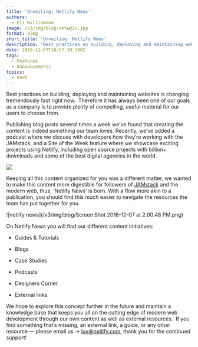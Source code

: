 ```yaml
---
title: 'Unveiling: Netlify News'
authors:
  - Eli Williamson
image: /v3/img/blog/sotw@2x.jpg
format: blog
short_title: 'Unveiling: Netlify News'
description: "Best practices on building, deploying and maintaining websites is changing tremendously fast right now. \_Therefore it has always been one of our goals as a company is to provide plenty of compelling, useful material for our users to choose from."
date: 2016-12-07T18:57:39.390Z
tags:
  - Features
  - Announcements
topics:
  - news
---
```


Best practices on building, deploying and maintaining websites is changing tremendously fast right now.  Therefore it has always been one of our goals as a company is to provide plenty of compelling, useful material for our users to choose from.

Publishing blog posts several times a week we’ve found that creating the content is indeed something our team loves. Recently, we’ve added a podcast where we discuss with developers how they’re working with the JAMstack, and a Site of the Week feature where we showcase exciting projects using Netlify, including open source projects with billion\+ downloads and some of the best digital agencies in the world.

![](https://d2mxuefqeaa7sj.cloudfront.net/s_45066949EF785D4345061260893CC05107B98D021DE09FF234F0E0C042BC5D00_1481045401888_pinkhaircat.gif)

Keeping all this content organized for you was a different matter, we wanted to make this content more digestible for followers of [JAMstack](http://jamstack.org) and the modern web, thus, ‘Netlify News’ is born. With a flow more akin to a publication, you should find this much easier to navigate the resources the team has put together for you.

![netlify news](/v3/img/blog/Screen Shot 2016-12-07 at 2.00.48 PM.png)

On Netlify News you will find our different content initiatives:

* Guides & Tutorials

* Blogs

* Case Studies

* Podcasts

* Designers Corner

* External links

We hope to explore this concept further in the future and maintain a knowledge base that keeps you all on the cutting edge of modern web development through our own content as well as external resources.  If you find something that’s missing, an external link, a guide, or any other resource — please email us → luv@netlify.com, thank you for the continued support!
